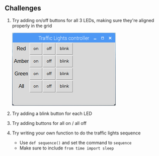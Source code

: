## Challenges

1. Try adding on/off buttons for all 3 LEDs, making sure they're aligned properly in the grid

    ![](images/guizero-4.png)

1. Try adding a blink button for each LED

1. Try adding buttons for all on / all off

1. Try writing your own function to do the traffic lights sequence

    - Use `def sequence()` and set the command to `sequence`
    - Make sure to include `from time import sleep`
